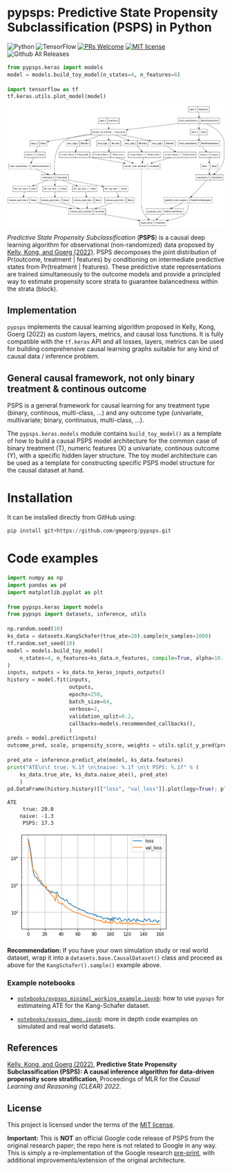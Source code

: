 # pypsps: Predictive State Propensity Subclassification (PSPS) in Python


![Python](https://img.shields.io/badge/python-3670A0?style=for-the-badge&logo=python&logoColor=ffdd54)
![TensorFlow](https://img.shields.io/badge/TensorFlow-%23FF6F00.svg?style=for-the-badge&logo=TensorFlow&logoColor=white)
[![PRs Welcome](https://img.shields.io/badge/PRs-welcome-brightgreen.svg?style=flat-square)](http://makeapullrequest.com)
[![MIT license](https://img.shields.io/badge/License-MIT-blue.svg)](https://lbesson.mit-license.org/)
![Github All Releases](https://img.shields.io/github/downloads/gmgeorg/pypsps/total.svg)

```python
from pypsps.keras import models
model = models.build_toy_model(n_states=4, n_features=6)

import tensorflow as tf
tf.keras.utils.plot_model(model)
```
![PSPS architecture](imgs/psps_architecture.png)

*Predictive State Propensity Subclassification* (**PSPS**) is a causal deep
learning algorithm for observational (non-randomized) data proposed by [Kelly,
Kong, and Goerg (2022)](https://openreview.net/forum?id=0r8nrBEOcs). PSPS
decomposes the joint distribution of Pr(outcome, treatment | features) by
conditioning on intermediate predictive states from Pr(treatment | features).
These predictive state representations are trained simultaneously to the outcome
models and provide a principled way to estimate propensity score strata to
guarantee balancedness within the strata (block).

## Implementation

`pypsps` implements the causal learning algorithm proposed in Kelly, Kong, Goerg
(2022) as custom layers, metrics, and causal loss functions. It is fully
compatible with the `tf.keras` API and all losses, layers, metrics can be used
for building comprehensive causal learning graphs suitable for any kind of causal
data / inference problem.


## General causal framework, not only binary treatment & continous outcome

PSPS is a general framework for causal learning for any treatment type (binary,
continous, multi-class, ...) and any outcome type (univariate, multivariate;
binary, continuous, multi-class, ...).

The `pypsps.keras.models` module contains `build_toy_model()` as a template of how
to build a causal PSPS model architecture for the common case of binary
treatment (T), numeric features (X) a univariate, continous outcome (Y), with a
specific hidden layer structure.  The toy model architecture can be used as a
template for constructing specific PSPS model structure for the causal dataset
at hand.


# Installation

It can be installed directly from GitHub using:

```python
pip install git+https://github.com/gmgeorg/pypsps.git
```


# Code examples


```python
import numpy as np
import pandas as pd
import matplotlib.pyplot as plt

from pypsps.keras import models
from pypsps import datasets, inference, utils

np.random.seed(10)
ks_data = datasets.KangSchafer(true_ate=20).sample(n_samples=1000)
tf.random.set_seed(10)
model = models.build_toy_model(
    n_states=4, n_features=ks_data.n_features, compile=True, alpha=10.
)
inputs, outputs = ks_data.to_keras_inputs_outputs()
history = model.fit(inputs,
                    outputs,
                    epochs=250,
                    batch_size=64,
                    verbose=2,
                    validation_split=0.2,
                    callbacks=models.recommended_callbacks(),
                    )
preds = model.predict(inputs)
outcome_pred, scale, propensity_score, weights = utils.split_y_pred(preds)

pred_ate = inference.predict_ate(model, ks_data.features)
print("ATE\n\t true: %.1f \n\tnaive: %.1f \n\t PSPS: %.1f" % (
    ks_data.true_ate, ks_data.naive_ate(), pred_ate)
    )
pd.DataFrame(history.history)[["loss", "val_loss"]].plot(logy=True); plt.grid()
```

```shell
ATE
	 true: 20.0 
	naive: -1.3 
	 PSPS: 17.3
```

![PSPS architecture](imgs/loss_trace.png)


**Recommendation:** If you have your own simulation study or real world dataset,
wrap it into a `datasets.base.CausalDataset()` class and proceed as above for
the `KangSchafer().sample()` example above.


### Example notebooks

* [`notebooks/pypsps_minimal_working_example.ipynb`](notebooks/pypsps_minimal_working_example.ipynb):
  how to use `pypsps` for estimateing ATE for the Kang-Schafer dataset.

* [`notebooks/pypsps_demo.ipynb`](notebooks/pypsps_demo.ipynb): more in depth code
  examples on simulated and real world datasets.

## References

[Kelly, Kong, and Goerg (2022)](https://proceedings.mlr.press/v177/kelly22a.html),
 **Predictive State Propensity Subclassification (PSPS): A causal inference
 algorithm for data-driven propensity score stratification**, Proceedings of MLR
 for the *Causal Learning and Reasoning (CLEAR) 2022*. 


## License

This project is licensed under the terms of the [MIT license](LICENSE).


**Important:** This is **NOT** an official Google code release of PSPS from the
original research paper; the repo here is not related to Google in any way.
This is simply a re-implementation of the Google research
[pre-print](https://research.google/pubs/pub49197/), with additional
improvements/extension of the original architecture.